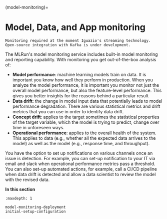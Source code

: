 (model-monitoring)=

# Model, Data, and App monitoring

```{note}
Monitoring required at the moment Iguazio's streaming technology. Open-source integration with Kafka is under development.
```

The MLRun's model monitoring service includes built-in model monitoring and reporting capability. With monitoring you get
out-of-the-box analysis of:

- **Model performance**: machine learning models train on data. It is important you know how well they perform in production.
  When you analyze the model performance, it is important you monitor not just the overall model performance, but also the
  feature-level performance. This gives you better insights for the reasons behind a particular result
- **Data drift**: the change in model input data that potentially leads to model performance degradation. There are various
  statistical metrics and drift metrics that you can use in order to identify data drift.
- **Concept drift**: applies to the target sometimes the statistical properties of the target variable, which the model is
  trying to predict, change over time in unforeseen ways.
- **Operational performance**: applies to the overall health of the system. This applies to data (e.g., whether all the
  expected data arrives to the model) as well as the model (e.g., response time, and throughput). 

You have the option to set up notifications on various channels once an issue is detection. For example, you can set-up notification
to your IT via email and slack when operational performance metrics pass a threshold. You can also set-up automated actions, for example,
call a CI/CD pipeline when data drift is detected and allow a data scientist to review the model with the revised data.

**In this section**
  
```{toctree}
:maxdepth: 1

model-monitoring-deployment
initial-setup-configuration
```
